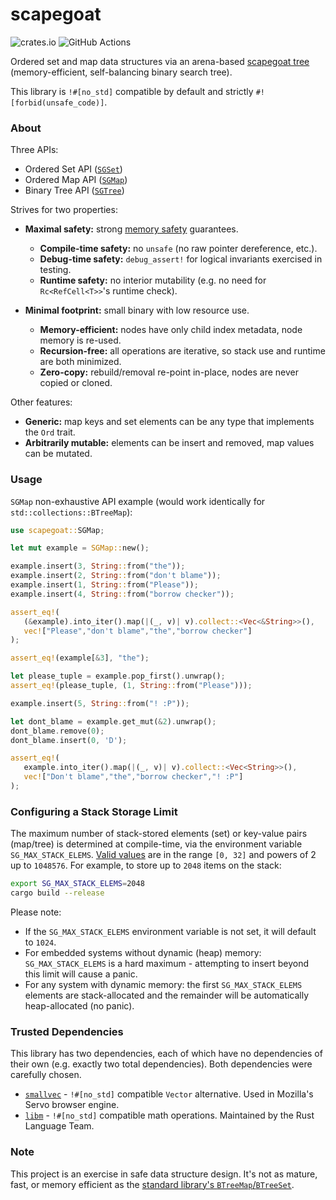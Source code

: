 # scapegoat

![crates.io](https://img.shields.io/crates/v/scapegoat.svg)
![GitHub Actions](https://github.com/tnballo/scapegoat/workflows/test/badge.svg)

Ordered set and map data structures via an arena-based [scapegoat tree](https://people.csail.mit.edu/rivest/pubs/GR93.pdf) (memory-efficient, self-balancing binary search tree).

This library is `!#[no_std]` compatible by default and strictly `#![forbid(unsafe_code)]`.

### About

Three APIs:

* Ordered Set API ([`SGSet`](crate::SGSet))
* Ordered Map API ([`SGMap`](crate::SGMap))
* Binary Tree API ([`SGTree`](crate::SGTree))

Strives for two properties:

* **Maximal safety:** strong [memory safety](https://tiemoko.com/blog/blue-team-rust/) guarantees.
   * **Compile-time safety:** no `unsafe` (no raw pointer dereference, etc.).
   * **Debug-time safety:** `debug_assert!` for logical invariants exercised in testing.
   * **Runtime safety:** no interior mutability (e.g. no need for `Rc<RefCell<T>>`'s runtime check).

* **Minimal footprint:** small binary with low resource use.
   * **Memory-efficient:** nodes have only child index metadata, node memory is re-used.
   * **Recursion-free:** all operations are iterative, so stack use and runtime are both minimized.
   * **Zero-copy:** rebuild/removal re-point in-place, nodes are never copied or cloned.

Other features:

* **Generic:** map keys and set elements can be any type that implements the `Ord` trait.
* **Arbitrarily mutable:** elements can be insert and removed, map values can be mutated.

### Usage

`SGMap` non-exhaustive API example (would work identically for `std::collections::BTreeMap`):

```rust
use scapegoat::SGMap;

let mut example = SGMap::new();

example.insert(3, String::from("the"));
example.insert(2, String::from("don't blame"));
example.insert(1, String::from("Please"));
example.insert(4, String::from("borrow checker"));

assert_eq!(
   (&example).into_iter().map(|(_, v)| v).collect::<Vec<&String>>(),
   vec!["Please","don't blame","the","borrow checker"]
);

assert_eq!(example[&3], "the");

let please_tuple = example.pop_first().unwrap();
assert_eq!(please_tuple, (1, String::from("Please")));

example.insert(5, String::from("! :P"));

let dont_blame = example.get_mut(&2).unwrap();
dont_blame.remove(0);
dont_blame.insert(0, 'D');

assert_eq!(
   example.into_iter().map(|(_, v)| v).collect::<Vec<String>>(),
   vec!["Don't blame","the","borrow checker","! :P"]
);
```

### Configuring a Stack Storage Limit

The maximum number of stack-stored elements (set) or key-value pairs (map/tree) is determined at compile-time, via the environment variable `SG_MAX_STACK_ELEMS`.
[Valid values](https://docs.rs/smallvec/1.6.1/smallvec/trait.Array.html#implementors) are in the range `[0, 32]` and powers of 2 up to `1048576`.
For example, to store up to `2048` items on the stack:

```bash
export SG_MAX_STACK_ELEMS=2048
cargo build --release
```

Please note:

* If the `SG_MAX_STACK_ELEMS` environment variable is not set, it will default to `1024`.
* For embedded systems without dynamic (heap) memory: `SG_MAX_STACK_ELEMS` is a hard maximum - attempting to insert beyond this limit will cause a panic.
* For any system with dynamic memory: the first `SG_MAX_STACK_ELEMS` elements are stack-allocated and the remainder will be automatically heap-allocated (no panic).

### Trusted Dependencies

This library has two dependencies, each of which have no dependencies of their own (e.g. exactly two total dependencies).
Both dependencies were carefully chosen.

* [`smallvec`](https://crates.io/crates/smallvec) - `!#[no_std]` compatible `Vector` alternative. Used in Mozilla's Servo browser engine.
* [`libm`](https://crates.io/crates/libm) - `!#[no_std]` compatible math operations. Maintained by the Rust Language Team.

### Note

This project is an exercise in safe data structure design. It's not as mature, fast, or memory efficient as the [standard library's `BTreeMap`/`BTreeSet`](http://cglab.ca/~abeinges/blah/rust-btree-case/).
